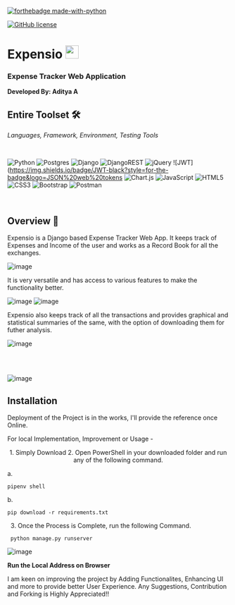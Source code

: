 [![forthebadge made-with-python](http://ForTheBadge.com/images/badges/made-with-python.svg)](https://www.python.org/) 

[![GitHub license](https://img.shields.io/github/license/Naereen/StrapDown.js.svg)](https://github.com/Naereen/StrapDown.js/blob/master/LICENSE)


<h1> Expensio <img src = "https://user-images.githubusercontent.com/78374254/181038062-22fa1612-c4f9-4712-ab86-5a9fcd87c48f.png" height = 30px width = 30px /></h1>

<h3> Expense Tracker Web Application </h3>


**Developed By: Aditya A**

<!-- <h2 align = "center"><strong><italic>Development Tools, Languages</italic></strong></h2>  -->






## Entire Toolset 🛠️
<i> Languages, Framework, Environment, Testing Tools </i>

<br>

![Python](https://img.shields.io/badge/python-3670A0?style=for-the-badge&logo=python&logoColor=ffdd54)
![Postgres](https://img.shields.io/badge/postgres-%23316192.svg?style=for-the-badge&logo=postgresql&logoColor=white)
![Django](https://img.shields.io/badge/django-%23092E20.svg?style=for-the-badge&logo=django&logoColor=white)
![DjangoREST](https://img.shields.io/badge/DJANGO-REST-ff1709?style=for-the-badge&logo=django&logoColor=white&color=ff1709&labelColor=gray)
![jQuery](https://img.shields.io/badge/jquery-%230769AD.svg?style=for-the-badge&logo=jquery&logoColor=white)
![JWT](https://img.shields.io/badge/JWT-black?style=for-the-badge&logo=JSON%20web%20tokens
![Chart.js](https://img.shields.io/badge/chart.js-F5788D.svg?style=for-the-badge&logo=chart.js&logoColor=white)
![JavaScript](https://img.shields.io/badge/javascript-%23323330.svg?style=for-the-badge&logo=javascript&logoColor=%23F7DF1E)
![HTML5](https://img.shields.io/badge/html5-%23E34F26.svg?style=for-the-badge&logo=html5&logoColor=white)
![CSS3](https://img.shields.io/badge/css3-%231572B6.svg?style=for-the-badge&logo=css3&logoColor=white)
![Bootstrap](https://img.shields.io/badge/bootstrap-%23563D7C.svg?style=for-the-badge&logo=bootstrap&logoColor=white)
![Postman](https://img.shields.io/badge/Postman-FF6C37?style=for-the-badge&logo=postman&logoColor=white)

<br>

## Overview 🔎

Expensio is a Django based Expense Tracker Web App. It keeps track of Expenses and Income of the user and works as a Record Book for all the exchanges. 

![image](https://user-images.githubusercontent.com/78374254/181028515-0e3929f0-27d9-417e-bcdb-86a822ebe138.png)


It is very versatile and has access to various features to make the functionality better. 

![image](https://user-images.githubusercontent.com/78374254/181038594-532d91f4-3575-47b6-838e-e78bbe5d567b.png)
![image](https://user-images.githubusercontent.com/78374254/181038617-e42752b7-ba1e-44d6-b14c-04d3cdb5347e.png)


Expensio also keeps track of all the transactions and provides graphical and statistical summaries of the same, with the option of downloading them for futher analysis.

![image](https://user-images.githubusercontent.com/78374254/181038656-c47c0b15-eb8f-445f-ae65-f04679579334.png)

<br> <br>

![image](https://user-images.githubusercontent.com/78374254/181038823-75ec2635-3dcc-4de2-b289-3bf4dcf89b0a.png)



## Installation 

Deployment of the Project is in the works, I'll provide the reference once Online.

For local Implementation, Improvement or Usage - 

<p align = "center">
1. Simply Download 
2. Open PowerShell in your downloaded folder and run any of the following command.

  a. 
  <pre><code>pipenv shell </code></pre>
    
    
    
  b. 
  <pre><code>pip download -r requirements.txt </code></pre>
    
3. Once the Process is Complete, run the following Command. 


<pre><code> python manage.py runserver </code></pre>
    
</p>
    
    
![image](https://user-images.githubusercontent.com/78374254/181042321-6036b55b-66f4-400f-9371-aa0512afa555.png)


**Run the Local Address on Browser**



<p> I am keen on improving the project by Adding Functionalites, Enhancing UI and more to provide better User Experience.
    Any Suggestions, Contribution and Forking is Highly Appreciated!! <p>
      
      


